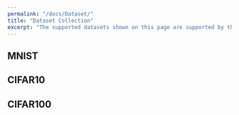 ```yaml
---
permalink: "/docs/Dataset/"
title: "Dataset Collection"
excerpt: "The supported datasets shown on this page are supported by the framework, and will be supplemented in the future."
---
```


## MNIST


## CIFAR10


## CIFAR100